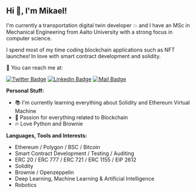 <h2> Hi 👋, I'm Mikael! </h2>


I'm currently a transportation digital twin developer 💥 and I have an MSc in Mechanical Engineering from Aalto University with a strong focus in computer science. 

I spend most of my time coding blockchain applications such as NFT launches! In love with smart contract development and solidity.



📧 You can reach me at:


[![Twitter Badge](https://img.shields.io/badge/-@mikaelaakko-1ca0f1?style=flat&labelColor=1ca0f1&logo=twitter&logoColor=white&link=https://twitter.com/mikaelaakko)](https://twitter.com/mikaelaakko) [![Linkedin Badge](https://img.shields.io/badge/-Mikael-0e76a8?style=flat&labelColor=0e76a8&logo=linkedin&logoColor=white)](https://www.linkedin.com/in/mikael-aakko-293303139/) [![Mail Badge](https://img.shields.io/badge/-mikael.aakko-c0392b?style=flat&labelColor=c0392b&logo=gmail&logoColor=white)](mailto:mikael.aakko@gmail.com)

**Personal Stuff:**

- 📚 I'm currently learning everything about Solidity and Ethereum Virtual Machine
- 🧬 Passion for everything related to Blockchain
- 🔥 Love Python and Brownie
  
**Languages, Tools and Interests:**   

 - Ethereum / Polygon / BSC / Bitcoin
 - Smart Contract Development / Testing / Auditing
 - ERC 20 / ERC 777 / ERC 721 / ERC 1155 / EIP 2612
 - Solidity
 - Brownie / Openzeppelin
 - Deep Learning, Machine Learning & Artificial Intelligence
 - Robotics




#